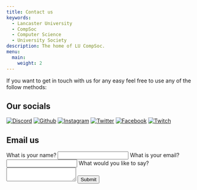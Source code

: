 ```yaml
---
title: Contact us
keywords:
  - Lancaster University
  - CompSoc
  - Computer Science
  - University Society
description: The home of LU CompSoc.
menu:
  main:
    weight: 2
---
```


If you want to get in touch with us for any easy feel free to use any of the follow methods:

## Our socials

<div class="social-large-wrapper">
<a href="https://discord.gg/compsoc " target="_blank" class="social-large"><img src="/img/discord.svg" alt="Discord"></a>
<a href="https://github.com/LUCompSoc" target="_blank" class="social-large"><img src="/img/github.svg" alt="Github"></a>
<a href="https://www.instagram.com/lucompsoc" target="_blank" class="social-large"><img src="/img/instagram.svg" alt="Instagram"></a>
<a href="https://twitter.com/lucompsoc" target="_blank" class="social-large"><img src="/img/twitter.svg" alt="Twitter"></a>
<a href="https://www.facebook.com/lucompsoc" target="_blank" class="social-large"><img src="/img/facebook.svg" alt="Facebook"></a>
<a href="https://www.twitch.tv/lu_compsoc" target="_blank" class="social-large"><img src="/img/twitch.svg" alt="Twitch"></a>
</div>

## Email us

<form onsubmit="alert('this does not go anywhere')">
<label for="name">What is your name?</label>
<input type="text" name="name">
<label for="email">What is your email?</label>
<input type="email" name="email">
<label for="message">What would you like to say?</label>
<textarea name="message"></textarea>
<input class="link-button" type="submit" value="Submit">
</form>
